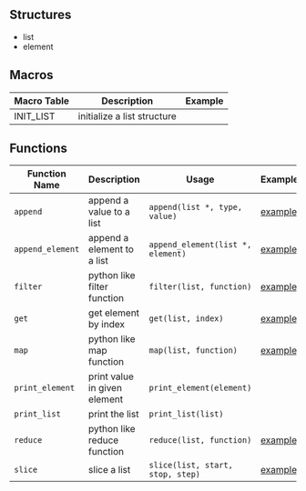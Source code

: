 ## Structures ##
- list
- element

## Macros ##

| Macro Table | Description                 | Example |
|-------------|-----------------------------|---------|
| INIT_LIST   | initialize a list structure |         |

## Functions ##

| Function Name    | Description                  | Usage                             | Example                                 |
|------------------|------------------------------|-----------------------------------|-----------------------------------------|
| `append`         | append a value to a list     | `append(list *, type, value)`     | [example](../examples/append.c)         |
| `append_element` | append a element to a list   | `append_element(list *, element)` | [example](../examples/append_element.c) |
| `filter`         | python like filter function  | `filter(list, function)`          | [example](../examples/filter.c)         |
| `get`            | get element by index         | `get(list, index)`                | [example](../examples/get.c)            |
| `map`            | python like map function     | `map(list, function)`             | [example](../examples/map.c)            |
| `print_element`  | print value in given element | `print_element(element)`          |                                         |
| `print_list`     | print the list               | `print_list(list)`                |                                         |
| `reduce`         | python like reduce function  | `reduce(list, function)`          | [example](../examples/reduce.c)         |
| `slice`          | slice a list                 | `slice(list, start, stop, step)`  | [example](../examples/slice.c)          |


